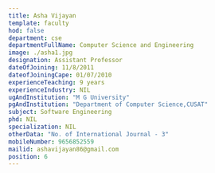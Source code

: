 ```yaml
---
title: Asha Vijayan
template: faculty
hod: false
department: cse
departmentFullName: Computer Science and Engineering
image: ./asha1.jpg
designation: Assistant Professor
dateOfJoining: 11/8/2011
dateofJoiningCape: 01/07/2010
experienceTeaching: 9 years
experienceIndustry: NIL
ugAndInstitution: "M G University"
pgAndInstitution: "Department of Computer Science,CUSAT"
subject: Software Engineering
phd: NIL
specialization: NIL
otherData: "No. of International Journal - 3"
mobileNumber: 9656852559
mailid: ashavijayan86@gmail.com
position: 6
---
```


